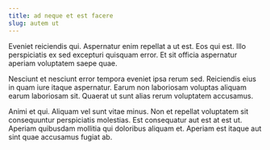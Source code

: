 ```yaml
---
title: ad neque et est facere
slug: autem ut
---
```


Eveniet reiciendis qui. Aspernatur enim repellat a ut est. Eos qui est. Illo perspiciatis ex sed excepturi quisquam error. Et sit officia aspernatur aperiam voluptatem saepe quae.

Nesciunt et nesciunt error tempora eveniet ipsa rerum sed. Reiciendis eius in quam iure itaque aspernatur. Earum non laboriosam voluptas aliquam earum laboriosam sit. Quaerat ut sunt alias rerum voluptatem accusamus.

Animi et qui. Aliquam vel sunt vitae minus. Non et repellat voluptatem sit consequuntur perspiciatis molestias. Est consequatur aut est at est ut. Aperiam quibusdam mollitia qui doloribus aliquam et. Aperiam est itaque aut sint quae accusamus fugiat ab.
